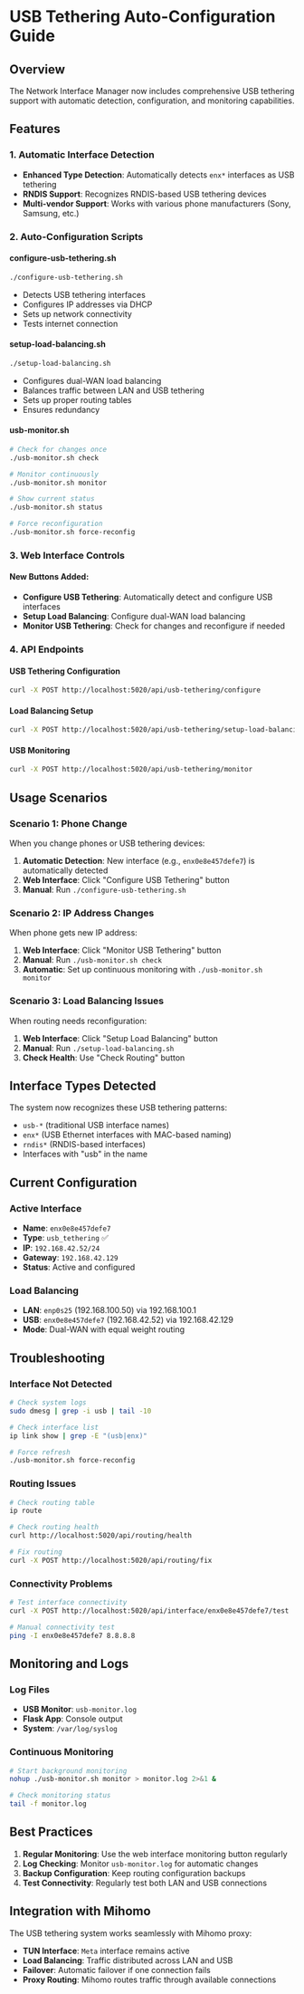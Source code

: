 # USB Tethering Auto-Configuration Guide

## Overview
The Network Interface Manager now includes comprehensive USB tethering support with automatic detection, configuration, and monitoring capabilities.

## Features

### 1. Automatic Interface Detection
- **Enhanced Type Detection**: Automatically detects `enx*` interfaces as USB tethering
- **RNDIS Support**: Recognizes RNDIS-based USB tethering devices
- **Multi-vendor Support**: Works with various phone manufacturers (Sony, Samsung, etc.)

### 2. Auto-Configuration Scripts

#### configure-usb-tethering.sh
```bash
./configure-usb-tethering.sh
```
- Detects USB tethering interfaces
- Configures IP addresses via DHCP
- Sets up network connectivity
- Tests internet connection

#### setup-load-balancing.sh
```bash
./setup-load-balancing.sh
```
- Configures dual-WAN load balancing
- Balances traffic between LAN and USB tethering
- Sets up proper routing tables
- Ensures redundancy

#### usb-monitor.sh
```bash
# Check for changes once
./usb-monitor.sh check

# Monitor continuously
./usb-monitor.sh monitor

# Show current status
./usb-monitor.sh status

# Force reconfiguration
./usb-monitor.sh force-reconfig
```

### 3. Web Interface Controls

#### New Buttons Added:
- **Configure USB Tethering**: Automatically detect and configure USB interfaces
- **Setup Load Balancing**: Configure dual-WAN load balancing
- **Monitor USB Tethering**: Check for changes and reconfigure if needed

### 4. API Endpoints

#### USB Tethering Configuration
```bash
curl -X POST http://localhost:5020/api/usb-tethering/configure
```

#### Load Balancing Setup
```bash
curl -X POST http://localhost:5020/api/usb-tethering/setup-load-balancing
```

#### USB Monitoring
```bash
curl -X POST http://localhost:5020/api/usb-tethering/monitor
```

## Usage Scenarios

### Scenario 1: Phone Change
When you change phones or USB tethering devices:

1. **Automatic Detection**: New interface (e.g., `enx0e8e457defe7`) is automatically detected
2. **Web Interface**: Click "Configure USB Tethering" button
3. **Manual**: Run `./configure-usb-tethering.sh`

### Scenario 2: IP Address Changes
When phone gets new IP address:

1. **Web Interface**: Click "Monitor USB Tethering" button
2. **Manual**: Run `./usb-monitor.sh check`
3. **Automatic**: Set up continuous monitoring with `./usb-monitor.sh monitor`

### Scenario 3: Load Balancing Issues
When routing needs reconfiguration:

1. **Web Interface**: Click "Setup Load Balancing" button
2. **Manual**: Run `./setup-load-balancing.sh`
3. **Check Health**: Use "Check Routing" button

## Interface Types Detected

The system now recognizes these USB tethering patterns:
- `usb-*` (traditional USB interface names)
- `enx*` (USB Ethernet interfaces with MAC-based naming)
- `rndis*` (RNDIS-based interfaces)
- Interfaces with "usb" in the name

## Current Configuration

### Active Interface
- **Name**: `enx0e8e457defe7`
- **Type**: `usb_tethering` ✅
- **IP**: `192.168.42.52/24`
- **Gateway**: `192.168.42.129`
- **Status**: Active and configured

### Load Balancing
- **LAN**: `enp0s25` (192.168.100.50) via 192.168.100.1
- **USB**: `enx0e8e457defe7` (192.168.42.52) via 192.168.42.129
- **Mode**: Dual-WAN with equal weight routing

## Troubleshooting

### Interface Not Detected
```bash
# Check system logs
sudo dmesg | grep -i usb | tail -10

# Check interface list
ip link show | grep -E "(usb|enx)"

# Force refresh
./usb-monitor.sh force-reconfig
```

### Routing Issues
```bash
# Check routing table
ip route

# Check routing health
curl http://localhost:5020/api/routing/health

# Fix routing
curl -X POST http://localhost:5020/api/routing/fix
```

### Connectivity Problems
```bash
# Test interface connectivity
curl -X POST http://localhost:5020/api/interface/enx0e8e457defe7/test

# Manual connectivity test
ping -I enx0e8e457defe7 8.8.8.8
```

## Monitoring and Logs

### Log Files
- **USB Monitor**: `usb-monitor.log`
- **Flask App**: Console output
- **System**: `/var/log/syslog`

### Continuous Monitoring
```bash
# Start background monitoring
nohup ./usb-monitor.sh monitor > monitor.log 2>&1 &

# Check monitoring status
tail -f monitor.log
```

## Best Practices

1. **Regular Monitoring**: Use the web interface monitoring button regularly
2. **Log Checking**: Monitor `usb-monitor.log` for automatic changes
3. **Backup Configuration**: Keep routing configuration backups
4. **Test Connectivity**: Regularly test both LAN and USB connections

## Integration with Mihomo

The USB tethering system works seamlessly with Mihomo proxy:
- **TUN Interface**: `Meta` interface remains active
- **Load Balancing**: Traffic distributed across LAN and USB
- **Failover**: Automatic failover if one connection fails
- **Proxy Routing**: Mihomo routes traffic through available connections